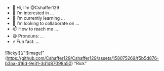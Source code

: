 - 👋 Hi, I’m @Cshaffer129
- 👀 I’m interested in ...
- 🌱 I’m currently learning ...
- 💞️ I’m looking to collaborate on ...
- 📫 How to reach me ...
- 😄 Pronouns: ...
- ⚡ Fun fact: ...

<!---
Cshaffer129/Cshaffer129 is a ✨ special ✨ repository because its `README.md` (this file) appears on your GitHub profile.
You can click the Preview link to take a look at your changes.
--->
!Ricky!](/"![image]"(https://github.com/Cshaffer129/Cshaffer129/assets/158075269/f5b5d876-b3aa-416d-9e31-3d1d87098a50)
 "Rick"
